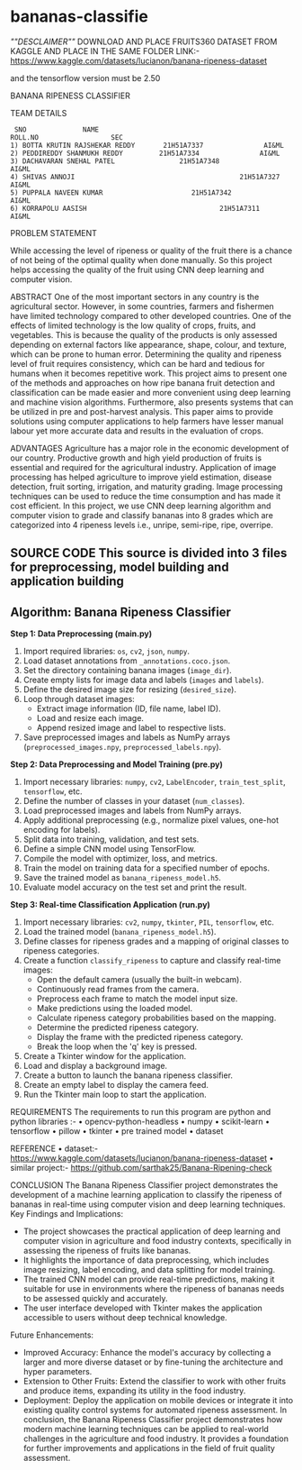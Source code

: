 # bananas-classifie

*""*DESCLAIMER*""*
DOWNLOAD AND PLACE FRUITS360 DATASET FROM KAGGLE AND PLACE IN 
THE SAME FOLDER LINK:-https://www.kaggle.com/datasets/lucianon/banana-ripeness-dataset

and the tensorflow version must be 2.50



BANANA RIPENESS CLASSIFIER



TEAM DETAILS
    
     SNO              NAME                                            ROLL.NO                  SEC
    1) BOTTA KRUTIN RAJSHEKAR REDDY       21H51A7337               AI&ML
    2) PEDDIREDDY SHANMUKH REDDY         21H51A7334               AI&ML
    3) DACHAVARAN SNEHAL PATEL                21H51A7348               AI&ML
    4) SHIVAS ANNOJI                                         21H51A7327               AI&ML
    5) PUPPALA NAVEEN KUMAR                      21H51A7342               AI&ML
    6) KORRAPOLU AASISH                                 21H51A7311               AI&ML


PROBLEM  STATEMENT


While accessing the level of ripeness or quality of the fruit there is a chance of not being of the optimal quality when done manually.
So this project helps accessing the quality of the fruit using CNN deep learning and computer vision.












ABSTRACT
One of the most important sectors in any country is the agricultural sector. However, in some countries,
farmers and fishermen have limited technology compared to other developed countries. One of the effects of limited 
technology is the low quality of crops, fruits, and vegetables. This is because the quality of the products is only assessed depending on external 
factors like appearance, shape, colour, and texture, which can be prone to human error. Determining the quality and ripeness level of fruit requires consistency, 
which can be hard and tedious for humans when it becomes repetitive work. This project aims to present one of the methods and approaches on how ripe banana fruit detection 
and classification can be made easier and more convenient using deep learning and machine vision algorithms. Furthermore, also presents systems that can be utilized in pre and post-harvest analysis. 
This paper aims to provide solutions using computer applications to help farmers have lesser manual labour yet more accurate data and results in the evaluation of crops.

ADVANTAGES
Agriculture has a major role in the economic development of our country. Productive growth and high yield production of fruits is essential and required for the agricultural industry. 
Application of image processing has helped agriculture to improve yield estimation, disease detection, fruit sorting, irrigation, and maturity grading. Image processing techniques can be used to 
reduce the time consumption and has made it cost efficient. In this project, we use CNN deep learning algorithm and computer vision to grade and classify bananas into 8 grades which are categorized
into 4 ripeness levels i.e., unripe, semi-ripe, ripe, overripe.

SOURCE CODE
This source is divided into 3 files for preprocessing, model building and application building
--------------------------------------------
Algorithm: Banana Ripeness Classifier
--------------------------------------------

**Step 1: Data Preprocessing (main.py)**
1. Import required libraries: `os`, `cv2`, `json`, `numpy`.
2. Load dataset annotations from `_annotations.coco.json`.
3. Set the directory containing banana images (`image_dir`).
4. Create empty lists for image data and labels (`images` and `labels`).
5. Define the desired image size for resizing (`desired_size`).
6. Loop through dataset images:
   - Extract image information (ID, file name, label ID).
   - Load and resize each image.
   - Append resized image and label to respective lists.
7. Save preprocessed images and labels as NumPy arrays (`preprocessed_images.npy`, `preprocessed_labels.npy`).

**Step 2: Data Preprocessing and Model Training (pre.py)**
1. Import necessary libraries: `numpy`, `cv2`, `LabelEncoder`, `train_test_split`, `tensorflow`, etc.
2. Define the number of classes in your dataset (`num_classes`).
3. Load preprocessed images and labels from NumPy arrays.
4. Apply additional preprocessing (e.g., normalize pixel values, one-hot encoding for labels).
5. Split data into training, validation, and test sets.
6. Define a simple CNN model using TensorFlow.
7. Compile the model with optimizer, loss, and metrics.
8. Train the model on training data for a specified number of epochs.
9. Save the trained model as `banana_ripeness_model.h5`.
10. Evaluate model accuracy on the test set and print the result.

**Step 3: Real-time Classification Application (run.py)**
1. Import necessary libraries: `cv2`, `numpy`, `tkinter`, `PIL`, `tensorflow`, etc.
2. Load the trained model (`banana_ripeness_model.h5`).
3. Define classes for ripeness grades and a mapping of original classes to ripeness categories.
4. Create a function `classify_ripeness` to capture and classify real-time images:
   - Open the default camera (usually the built-in webcam).
   - Continuously read frames from the camera.
   - Preprocess each frame to match the model input size.
   - Make predictions using the loaded model.
   - Calculate ripeness category probabilities based on the mapping.
   - Determine the predicted ripeness category.
   - Display the frame with the predicted ripeness category.
   - Break the loop when the 'q' key is pressed.
5. Create a Tkinter window for the application.
6. Load and display a background image.
7. Create a button to launch the banana ripeness classifier.
8. Create an empty label to display the camera feed.
9. Run the Tkinter main loop to start the application.

REQUIREMENTS
            The requirements to run this program are python and  python libraries :-
    • opencv-python-headless
    • numpy
    • scikit-learn
    • tensorflow
    •  pillow
    • tkinter
    •  pre trained model 
    • dataset

REFERENCE
    • dataset:- https://www.kaggle.com/datasets/lucianon/banana-ripeness-dataset
    • similar project:- https://github.com/sarthak25/Banana-Ripening-check

CONCLUSION
The Banana Ripeness Classifier project demonstrates the development of a machine learning application to classify the ripeness of bananas in real-time using computer vision and deep learning techniques.
Key Findings and Implications:
- The project showcases the practical application of deep learning and computer vision in agriculture and food industry contexts, specifically in assessing the ripeness of fruits like bananas.
- It highlights the importance of data preprocessing, which includes image resizing, label encoding, and data splitting for model training.
- The trained CNN model can provide real-time predictions, making it suitable for use in environments where the ripeness of bananas needs to be assessed quickly and accurately.
- The user interface developed with Tkinter makes the application accessible to users without deep technical knowledge.

Future Enhancements:
- Improved Accuracy: Enhance the model's accuracy by collecting a larger and more diverse dataset or by fine-tuning the architecture and hyper parameters.
- Extension to Other Fruits: Extend the classifier to work with other fruits and produce items, expanding its utility in the food industry.
- Deployment: Deploy the application on mobile devices or integrate it into existing quality control systems for automated ripeness assessment.
In conclusion, the Banana Ripeness Classifier project demonstrates how modern machine learning techniques can be applied to real-world challenges in the agriculture and food industry. It provides a foundation for further improvements and applications in the field of fruit quality assessment.
